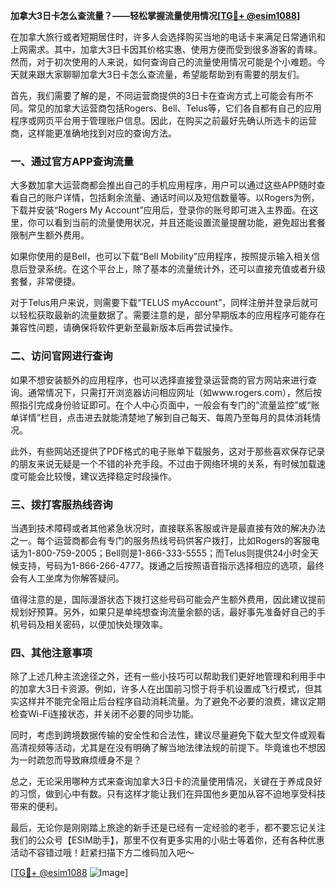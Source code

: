**加拿大3日卡怎么查流量？——轻松掌握流量使用情况[[TG💪+ @esim1088](https://t.me/s/esim1088)]**

在加拿大旅行或者短期居住时，许多人会选择购买当地的电话卡来满足日常通讯和上网需求。其中，加拿大3日卡因其价格实惠、使用方便而受到很多游客的青睐。然而，对于初次使用的人来说，如何查询自己的流量使用情况可能是个小难题。今天就来跟大家聊聊加拿大3日卡怎么查流量，希望能帮助到有需要的朋友们。

首先，我们需要了解的是，不同运营商提供的3日卡在查询方式上可能会有所不同。常见的加拿大运营商包括Rogers、Bell、Telus等，它们各自都有自己的应用程序或网页平台用于管理账户信息。因此，在购买之前最好先确认所选卡的运营商，这样能更准确地找到对应的查询方法。

### **一、通过官方APP查询流量**
大多数加拿大运营商都会推出自己的手机应用程序，用户可以通过这些APP随时查看自己的账户详情，包括剩余流量、通话时间以及短信数量等。以Rogers为例，下载并安装“Rogers My Account”应用后，登录你的账号即可进入主界面。在这里，你可以看到当前的流量使用状况，并且还能设置流量提醒功能，避免超出套餐限制产生额外费用。

如果你使用的是Bell，也可以下载“Bell Mobility”应用程序，按照提示输入相关信息后登录系统。在这个平台上，除了基本的流量统计外，还可以直接充值或者升级套餐，非常便捷。

对于Telus用户来说，则需要下载“TELUS myAccount”，同样注册并登录后就可以轻松获取最新的流量数据了。需要注意的是，部分早期版本的应用程序可能存在兼容性问题，请确保将软件更新至最新版本后再尝试操作。

### **二、访问官网进行查询**
如果不想安装额外的应用程序，也可以选择直接登录运营商的官方网站来进行查询。通常情况下，只需打开浏览器访问相应网址（如www.rogers.com），然后按照指引完成身份验证即可。在个人中心页面中，一般会有专门的“流量监控”或“账单详情”栏目，点击进去就能清楚地了解到自己每天、每周乃至每月的具体消耗情况。

此外，有些网站还提供了PDF格式的电子账单下载服务，这对于那些喜欢保存记录的朋友来说无疑是一个不错的补充手段。不过由于网络环境的关系，有时候加载速度可能会比较慢，建议选择稳定时段操作。

### **三、拨打客服热线咨询**
当遇到技术障碍或者其他紧急状况时，直接联系客服或许是最直接有效的解决办法之一。每个运营商都会有专门的服务热线号码供客户拨打，比如Rogers的客服电话为1-800-759-2005；Bell则是1-866-333-5555；而Telus则提供24小时全天候支持，号码为1-866-266-4777。拨通之后按照语音指示选择相应的选项，最终会有人工坐席为你解答疑问。

值得注意的是，国际漫游状态下拨打这些号码可能会产生额外费用，因此建议提前规划好预算。另外，如果只是单纯想查询流量余额的话，最好事先准备好自己的手机号码及相关密码，以便加快处理效率。

### **四、其他注意事项**
除了上述几种主流途径之外，还有一些小技巧可以帮助我们更好地管理和利用手中的加拿大3日卡资源。例如，许多人在出国前习惯于将手机设置成飞行模式，但其实这样并不能完全阻止后台程序自动消耗流量。为了避免不必要的浪费，建议定期检查Wi-Fi连接状态，并关闭不必要的同步功能。

同时，考虑到跨境数据传输的安全性和合法性，建议尽量避免下载大型文件或观看高清视频等活动，尤其是在没有明确了解当地法律法规的前提下。毕竟谁也不想因为一时疏忽而导致麻烦缠身不是？

总之，无论采用哪种方式来查询加拿大3日卡的流量使用情况，关键在于养成良好的习惯，做到心中有数。只有这样才能让我们在异国他乡更加从容不迫地享受科技带来的便利。

最后，无论你是刚刚踏上旅途的新手还是已经有一定经验的老手，都不要忘记关注我们的公众号【ESIM助手】，那里不仅有更多实用的小贴士等着你，还有各种优惠活动不容错过哦！赶紧扫描下方二维码加入吧～

[[TG💪+ @esim1088](https://t.me/s/esim1088) ![Image](https://i.postimg.cc/4NQfJmqS/Snipaste-2025-05-13-00-14-12.png)]